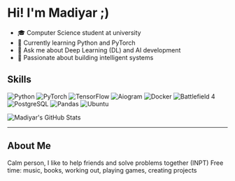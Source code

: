 # Hi! I'm Madiyar ;)

- 🎓 Computer Science student at university
- 🌱 Currently learning Python and PyTorch
- 💬 Ask me about Deep Learning (DL) and AI development
- 🚀 Passionate about building intelligent systems

##  Skills

![Python](https://img.shields.io/badge/Python-3776AB?style=flat&logo=python&logoColor=white)
![PyTorch](https://img.shields.io/badge/PyTorch-EE4C2C?style=flat&logo=pytorch&logoColor=white)
![TensorFlow](https://img.shields.io/badge/TensorFlow-FF6F00?style=flat&logo=tensorflow&logoColor=white)
![Aiogram](https://img.shields.io/badge/Aiogram-22AAE2?style=flat)
![Docker](https://img.shields.io/badge/Docker-2496ED?style=flat&logo=docker&logoColor=white)
![Battlefield 4](https://img.shields.io/badge/BF4-005EA6?style=flat)
![PostgreSQL](https://img.shields.io/badge/PostgreSQL-336791?style=flat&logo=postgresql&logoColor=white)
![Pandas](https://img.shields.io/badge/Pandas-150458?style=flat&logo=pandas&logoColor=white)
![Ubuntu](https://img.shields.io/badge/Ubuntu-E95420?style=flat&logo=ubuntu&logoColor=white)


![Madiyar's GitHub Stats](https://github-readme-stats.vercel.app/api?username=Medmad710&show_icons=true&theme=radical)

---
##  About Me

Сalm person, I like to help friends and solve problems together (INPT)
Free time: music, books, working out, playing games, creating projects 

